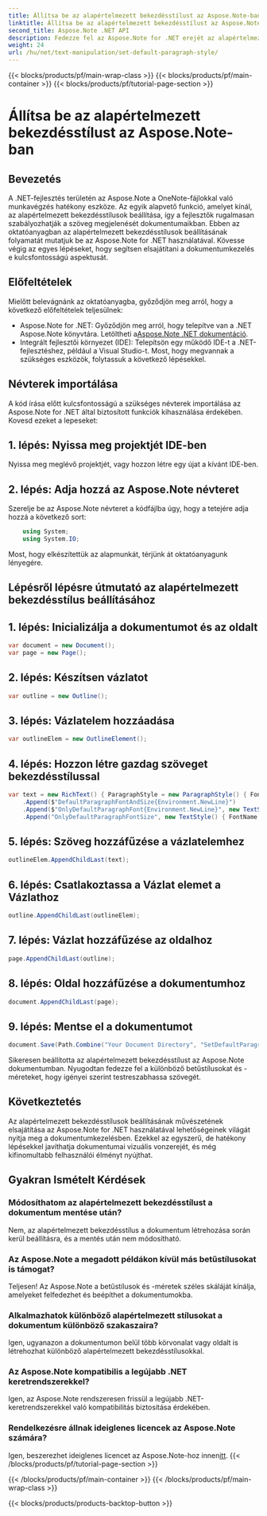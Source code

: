 ```yaml
---
title: Állítsa be az alapértelmezett bekezdésstílust az Aspose.Note-ban
linktitle: Állítsa be az alapértelmezett bekezdésstílust az Aspose.Note-ban
second_title: Aspose.Note .NET API
description: Fedezze fel az Aspose.Note for .NET erejét az alapértelmezett bekezdésstílusok beállításáról szóló, lépésenkénti útmutatónkkal. Növelje dokumentumkezelési készségeit könnyedén.
weight: 24
url: /hu/net/text-manipulation/set-default-paragraph-style/
---
```


{{< blocks/products/pf/main-wrap-class >}}
{{< blocks/products/pf/main-container >}}
{{< blocks/products/pf/tutorial-page-section >}}

# Állítsa be az alapértelmezett bekezdésstílust az Aspose.Note-ban

## Bevezetés
A .NET-fejlesztés területén az Aspose.Note a OneNote-fájlokkal való munkavégzés hatékony eszköze. Az egyik alapvető funkció, amelyet kínál, az alapértelmezett bekezdésstílusok beállítása, így a fejlesztők rugalmasan szabályozhatják a szöveg megjelenését dokumentumaikban. Ebben az oktatóanyagban az alapértelmezett bekezdésstílusok beállításának folyamatát mutatjuk be az Aspose.Note for .NET használatával. Kövesse végig az egyes lépéseket, hogy segítsen elsajátítani a dokumentumkezelés e kulcsfontosságú aspektusát.
## Előfeltételek
Mielőtt belevágnánk az oktatóanyagba, győződjön meg arról, hogy a következő előfeltételek teljesülnek:
- Aspose.Note for .NET: Győződjön meg arról, hogy telepítve van a .NET Aspose.Note könyvtára. Letöltheti a[Aspose.Note .NET dokumentáció](https://reference.aspose.com/note/net/).
- Integrált fejlesztői környezet (IDE): Telepítsön egy működő IDE-t a .NET-fejlesztéshez, például a Visual Studio-t.
Most, hogy megvannak a szükséges eszközök, folytassuk a következő lépésekkel.
## Névterek importálása
A kód írása előtt kulcsfontosságú a szükséges névterek importálása az Aspose.Note for .NET által biztosított funkciók kihasználása érdekében. Kovesd ezeket a lepeseket:
## 1. lépés: Nyissa meg projektjét IDE-ben
Nyissa meg meglévő projektjét, vagy hozzon létre egy újat a kívánt IDE-ben.
## 2. lépés: Adja hozzá az Aspose.Note névteret
Szerelje be az Aspose.Note névteret a kódfájlba úgy, hogy a tetejére adja hozzá a következő sort:
```csharp
    using System;
    using System.IO;
```
Most, hogy elkészítettük az alapmunkát, térjünk át oktatóanyagunk lényegére.
## Lépésről lépésre útmutató az alapértelmezett bekezdésstílus beállításához
## 1. lépés: Inicializálja a dokumentumot és az oldalt
```csharp
var document = new Document();
var page = new Page();
```
## 2. lépés: Készítsen vázlatot
```csharp
var outline = new Outline();
```
## 3. lépés: Vázlatelem hozzáadása
```csharp
var outlineElem = new OutlineElement();
```
## 4. lépés: Hozzon létre gazdag szöveget bekezdésstílussal
```csharp
var text = new RichText() { ParagraphStyle = new ParagraphStyle() { FontName = "Courier New", FontSize = 20 } }
    .Append($"DefaultParagraphFontAndSize{Environment.NewLine}")
    .Append($"OnlyDefaultParagraphFont{Environment.NewLine}", new TextStyle() { FontSize = 14 })
    .Append("OnlyDefaultParagraphFontSize", new TextStyle() { FontName = "Verdana" });
```
## 5. lépés: Szöveg hozzáfűzése a vázlatelemhez
```csharp
outlineElem.AppendChildLast(text);
```
## 6. lépés: Csatlakoztassa a Vázlat elemet a Vázlathoz
```csharp
outline.AppendChildLast(outlineElem);
```
## 7. lépés: Vázlat hozzáfűzése az oldalhoz
```csharp
page.AppendChildLast(outline);
```
## 8. lépés: Oldal hozzáfűzése a dokumentumhoz
```csharp
document.AppendChildLast(page);
```
## 9. lépés: Mentse el a dokumentumot
```csharp
document.Save(Path.Combine("Your Document Directory", "SetDefaultParagraphStyle.one"));
```
Sikeresen beállította az alapértelmezett bekezdésstílust az Aspose.Note dokumentumban. Nyugodtan fedezze fel a különböző betűstílusokat és -méreteket, hogy igényei szerint testreszabhassa szövegét.
## Következtetés
Az alapértelmezett bekezdésstílusok beállításának művészetének elsajátítása az Aspose.Note for .NET használatával lehetőségeinek világát nyitja meg a dokumentumkezelésben. Ezekkel az egyszerű, de hatékony lépésekkel javíthatja dokumentumai vizuális vonzerejét, és még kifinomultabb felhasználói élményt nyújthat.
## Gyakran Ismételt Kérdések
### Módosíthatom az alapértelmezett bekezdésstílust a dokumentum mentése után?
Nem, az alapértelmezett bekezdésstílus a dokumentum létrehozása során kerül beállításra, és a mentés után nem módosítható.
### Az Aspose.Note a megadott példákon kívül más betűstílusokat is támogat?
Teljesen! Az Aspose.Note a betűstílusok és -méretek széles skáláját kínálja, amelyeket felfedezhet és beépíthet a dokumentumokba.
### Alkalmazhatok különböző alapértelmezett stílusokat a dokumentum különböző szakaszaira?
Igen, ugyanazon a dokumentumon belül több körvonalat vagy oldalt is létrehozhat különböző alapértelmezett bekezdésstílusokkal.
### Az Aspose.Note kompatibilis a legújabb .NET keretrendszerekkel?
Igen, az Aspose.Note rendszeresen frissül a legújabb .NET-keretrendszerekkel való kompatibilitás biztosítása érdekében.
### Rendelkezésre állnak ideiglenes licencek az Aspose.Note számára?
 Igen, beszerezhet ideiglenes licencet az Aspose.Note-hoz innen[itt](https://purchase.aspose.com/temporary-license/).
{{< /blocks/products/pf/tutorial-page-section >}}

{{< /blocks/products/pf/main-container >}}
{{< /blocks/products/pf/main-wrap-class >}}

{{< blocks/products/products-backtop-button >}}

